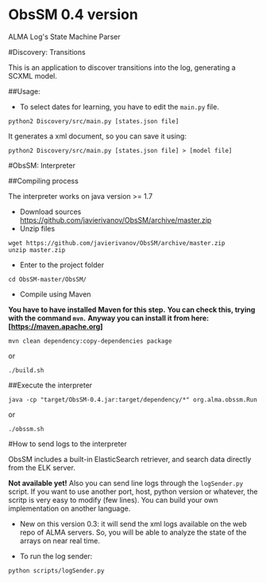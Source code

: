 # ObsSM 0.4 version
ALMA Log's State Machine Parser

#Discovery: Transitions

This is an application to discover transitions into the log, generating a SCXML model.

##Usage:

* To select dates for learning, you have to edit the ```main.py``` file.

```
python2 Discovery/src/main.py [states.json file]
```
It generates a xml document, so you can save it using:
```
python2 Discovery/src/main.py [states.json file] > [model file]
```
#ObsSM: Interpreter

##Compiling process

The interpreter works on java version >= 1.7

* Download sources https://github.com/javierivanov/ObsSM/archive/master.zip
* Unzip files

```
wget https://github.com/javierivanov/ObsSM/archive/master.zip
unzip master.zip
```

* Enter to the project folder

```
cd ObsSM-master/ObsSM/
```

* Compile using Maven

**You have to have installed Maven for this step.**
**You can check this, trying with the command ```mvn```.**
**Anyway you can install it from here: [https://maven.apache.org]**
 
```
mvn clean dependency:copy-dependencies package
```
or
```
./build.sh
```

##Execute the interpreter
```
java -cp "target/ObsSM-0.4.jar:target/dependency/*" org.alma.obssm.Run
```
or
```
./obssm.sh
```


#How to send logs to the interpreter

ObsSM includes a built-in ElasticSearch retriever, and search data directly from the ELK server.


**Not available yet!**
Also you can send line logs through the `logSender.py` script.
If you want to use another port, host, python version or whatever, the scritp is very easy to modify (few lines).
You can build your own implementation on another language.

* New on this version 0.3: it will send the xml logs available on the web repo
 of ALMA servers. So, you will be able to analyze the state of the arrays on near real time.

* To run the log sender:
```
python scripts/logSender.py
```